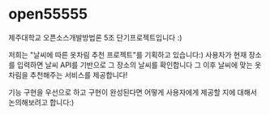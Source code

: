 # open55555
제주대학교 오픈소스개발방법론 5조 단기프로젝트입니다 :)

저희는 "날씨에 따른 옷차림 추천 프로젝트"를 기획하고 있습니다:)
사용자가 현재 장소를 입력하면 날씨 API를 기반으로 그 장소의 날씨를 확인합니다
그 이후 날씨에 맞는 옷차림을 추천해주는 서비스를 제공합니다!

기능 구현을 우선으로 하고 구현이 완성된다면
어떻게 사용자에게 제공할 지에 대해서  논의해보려고 합니다:)
